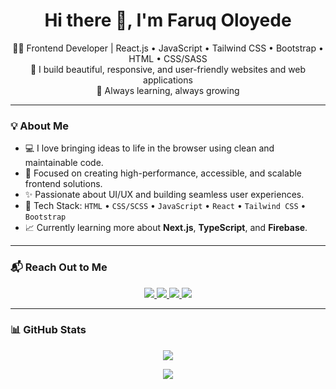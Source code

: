 <h1 align="center">Hi there 👋, I'm Faruq Oloyede</h1>

<p align="center">
  👨‍💻 Frontend Developer | React.js • JavaScript • Tailwind CSS • Bootstrap • HTML • CSS/SASS <br />
  🎨 I build beautiful, responsive, and user-friendly websites and web applications <br />
  🌱 Always learning, always growing
</p>

---

### 💡 About Me

- 💻 I love bringing ideas to life in the browser using clean and maintainable code.
- 🎯 Focused on creating high-performance, accessible, and scalable frontend solutions.
- ✨ Passionate about UI/UX and building seamless user experiences.
- 🔧 Tech Stack: `HTML` • `CSS/SCSS` • `JavaScript` • `React` • `Tailwind CSS` • `Bootstrap`
- 📈 Currently learning more about **Next.js**, **TypeScript**, and **Firebase**.

---

### 📬 Reach Out to Me

<p align="center">
  <a href="https://wa.me/2348083043094?text=Hello+Faruq" target="_blank">
    <img src="https://img.shields.io/badge/WhatsApp-%2325D366.svg?style=for-the-badge&logo=whatsapp&logoColor=white" />
  </a>
  <a href="https://twitter.com/faruqoloyede5" target="_blank">
    <img src="https://img.shields.io/badge/Twitter-%231DA1F2.svg?style=for-the-badge&logo=twitter&logoColor=white" />
  </a>
  <a href="https://www.linkedin.com/in/faruq-oloyede-3a42a2248" target="_blank">
    <img src="https://img.shields.io/badge/LinkedIn-%230077B5.svg?style=for-the-badge&logo=linkedin&logoColor=white" />
  </a>
  <a href="mailto:oloyedefaruq2@gmail.com" target="_blank">
    <img src="https://img.shields.io/badge/Email-%23D14836.svg?style=for-the-badge&logo=gmail&logoColor=white" />
  </a>
</p>

---

### 📊 GitHub Stats

<p align="center">
  <img src="https://github-readme-stats.vercel.app/api?username=Faruqoloyede&show_icons=true&theme=tokyonight&line_height=25" />
</p>
<p align="center">
  <img src="https://github-readme-stats.vercel.app/api/top-langs/?username=Faruqoloyede&layout=compact&theme=tokyonight" />
</p>
